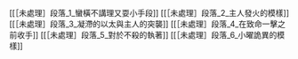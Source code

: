 [[［未處理］段落_1_蠻橫不講理又耍小手段]]
[[［未處理］段落_2_主人發火的模樣]]
[[［未處理］段落_3_凝滯的以太與主人的突襲]]
[[［未處理］段落_4_在致命一擊之前收手]]
[[［未處理］段落_5_對於不殺的執著]]
[[［未處理］段落_6_小曜詭異的模樣]]
